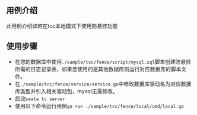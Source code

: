 ## 用例介绍
此用例介绍如何在tcc本地模式下使用防悬挂功能

## 使用步骤

- 在您的数据库中使用``./sample/tcc/fence/script/mysql.sql``脚本创建防悬挂所需的日志记录表，如果您使用的是其他数据库则运行对应数据库的脚本文件。
- 在``./sample/tcc/fence/service/service.go``中修改数据库驱动名为对应数据库类型并引入相关驱动包，mysql无需修改。
- 启动``seata tc server``
- 使用以下命令运行用例``go run ./sample/tcc/fence/local/cmd/local.go``